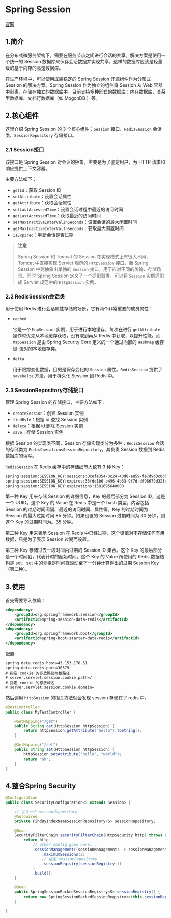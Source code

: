 # Spring Session

[官网](https://spring.io/projects/spring-session)

## 1.简介

在分布式微服务架构下，需要在服务节点之间进行会话的共享。解决方案是使用一个统一的 Session 数据库来保存会话数据并实现共享，这样的数据库应该是轻量级的基于内存的高速数据库。

在生产环境中，可以使用成熟稳定的 Spring Session 开源组件作为分布式 Session 的解决方案。Spring Session 作为独立的组件将 Session 从 Web 容器中剥离，存储在独立的数据库中，目前支持多种形式的数据库：内存数据库、关系型数据库、文档行数据库（如 MogonDB ）等。

## 2.核心组件

这里介绍 Spring Session 的 3 个核心组件：`Session` 接口、`RedisSession` 会话类、`SessionRepository` 存储接口。

### 2.1 Session接口

该接口是 Spring Session 对会话的抽象，主要是为了鉴定用户，为 HTTP 请求和响应提供上下文容器。

主要方法如下：

- `getId`：获取 Session ID
- `setAttribute`：设置会话属性
- `getAttribute`：获取会话属性
- `setLastAccessedTime`：设置会话过程中最近的访问时间
- `getLastAccessedTime`：获取最近的访问时间
- `setMaxInactiveInterValInSeconds`：设置会话的最大闲置时间
- `getMaxInactiveInterValInSeconds`：获取最大闲置时间
- `isExpired`：判断会话是否过期

> **注意**
>
> Spring Session 和 Tomcat 的 Session 在实现模式上有很大不同，Tomcat 中直接实现 Servlet 规范的 `HttpSession` 接口，而 Spring Session 中则抽象出单独的 `Session` 接口，用于应对不同的传输、存储场景。同时 Spring Session 定义了一个适配器类，可以将 `Session` 实例适配成 Servlet 规范中的 `HttpSession` 实例。

### 2.2 RedisSession会话类

用于使用 Redis 进行会话属性存储的场景，它有两个非常重要的成员属性：

- `cached`

  它是一个 `MapSession` 实例，用于进行本地缓存，每次在进行 `getAttribute` 操作时优先从本地缓存获取，没有取到再从 Redis 中获取，以提升性能。而 `MapSession` 是由 Spring Security Core 定义的一个通过内部的 `HashMap` 缓存键-值对的本地缓存类。

- `delta`

  用于跟踪变化数据，目的是保存变化的 `Session` 属性。`RedisSession` 提供了 `saveDelta` 方法，用于持久化 Session 到 Redis 中。

### 2.3 SessionRepository存储接口

管理 Spring Session 的存储接口，主要方法如下：

- `createSession`：创建 Session 实例
- `findById`：根据 id 查找 Session 实例
- `delete`：根据 id 删除 Session 实例
- `save`：存储 Session 实例

根据 Session 的实现类不同，Session 存储实现类分为多种：`RedisSession` 会话的存储类为 `RedisOperationsSessionRepository`，其负责 Session 数据到 Redis 数据库的读写。

`RedisSession` 在 Redis 缓存中的存储细节大致有 3 种 Key：

```bash
spring:session:SESSION_KEY:sessions:0cefe354-3c24-40d8-a859-fe7d9d3c0dba
spring:session:SESSION_KEY:expires:33fdd1b6-b496-4b33-9f7d-df96679d32fe
spring:session:SESSION_KEY:expirations:1581695640000
```

第一种 Key 用来存储 Session 的详细信息，Key 的最后部分为 Session ID，这是一个 UUID。这个 Key 的 Value 在 Redis 中是一个 hash 类型，内容包括 Session 的过期时间间隔、最近的访问时间、属性等。Key 的过期时间为 Session 的最大过期时间 +5 分钟。如果设置的 Session 过期时间为 30 分钟，则这个 Key 的过期时间为。35 分钟。

第二种 Key 用来表示 Session 在 Redis 中已经过期，这个键值对不存储任何有用数据，只是为了表示 Session 过期而设置。

第三种 Key 存储过去一段时间内过期的 Session ID 集合。这个 Key 的最后部分是一个时间戳，代表计时的起始时间。这个 Key 的 Value 所使用的 Redis 数据结构是 set，set 中的元素是时间戳滚动至下一分钟计算得出的过期 Session Key（第二种）。

## 3.使用

首先需要导入依赖：

```xml
<dependency>
    <groupId>org.springframework.session</groupId>
    <artifactId>spring-session-data-redis</artifactId>
</dependency>
<dependency>
    <groupId>org.springframework.boot</groupId>
    <artifactId>spring-boot-starter-data-redis</artifactId>
</dependency>
```

配置

```properties
spring.data.redis.host=43.153.170.51
spring.data.redis.port=30379
# 指定 cookie 的存放路径为根路径
# server.servlet.session.cookie.path=/
# 指定 cookie 的存放域名
# server.servlet.session.cookie.domain=
```

然后调用 `httpSession` 的相关方法就会发现 session 存储在了 redis 中。

```java
@RestController
public class MyTestController {

    @GetMapping("/get")
    public String get(HttpSession httpSession) {
        return httpSession.getAttribute("hello").toString();
    }

    @GetMapping("/set")
    public String set(HttpSession httpSession) {
        httpSession.setAttribute("hello", "world");
        return "ok";
    }
}
```

## 4.整合Spring Security

```java
@Configuration
public class SecurityConfiguration<S extends Session> {

	// 注入一个 sessionRepository
	@Autowired
	private FindByIndexNameSessionRepository<S> sessionRepository;

	@Bean
	SecurityFilterChain securityFilterChain(HttpSecurity http) throws Exception {
		return http
			// other config goes here...
			.sessionManagement((sessionManagement) -> sessionManagement
				.maximumSessions(2)
                // 指定 sessionRepository
				.sessionRegistry(sessionRegistry())
			)
			.build();
	}

	@Bean
	public SpringSessionBackedSessionRegistry<S> sessionRegistry() {
		return new SpringSessionBackedSessionRegistry<>(this.sessionRepository);
	}

}
```

